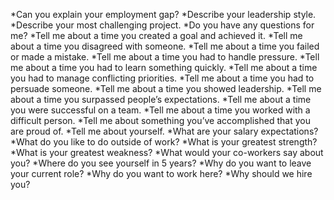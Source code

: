 *Can you explain your employment gap?
*Describe your leadership style.
*Describe your most challenging project.
*Do you have any questions for me?
*Tell me about a time you created a goal and achieved it.
*Tell me about a time you disagreed with someone.
*Tell me about a time you failed or made a mistake.
*Tell me about a time you had to handle pressure.
*Tell me about a time you had to learn something quickly.
*Tell me about a time you had to manage conflicting priorities.
*Tell me about a time you had to persuade someone.
*Tell me about a time you showed leadership.
*Tell me about a time you surpassed people’s expectations.
*Tell me about a time you were successful on a team.
*Tell me about a time you worked with a difficult person.
*Tell me about something you’ve accomplished that you are proud of.
*Tell me about yourself.
*What are your salary expectations?
*What do you like to do outside of work?
*What is your greatest strength?
*What is your greatest weakness?
*What would your co-workers say about you?
*Where do you see yourself in 5 years?
*Why do you want to leave your current role?
*Why do you want to work here?
*Why should we hire you?
